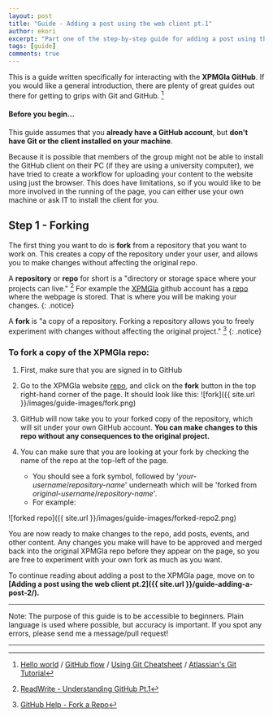 ```yaml
---
layout: post
title: "Guide - Adding a post using the web client pt.1"
author: ekori
excerpt: "Part one of the step-by-step guide for adding a post using the web interface."
tags: [guide]
comments: true
---
```


This is a guide written specifically for interacting with the **XPMGla GitHub**. If you would like a general introduction, there are plenty of great guides out there for getting to grips with Git and GitHub. [^1]

#### Before you begin...

This guide assumes that you **already have a GitHub account**, but **don't have Git or the client installed on your machine**.

Because it is possible that members of the group might not be able to install the GitHub client on their PC (if they are using a university computer), we have tried to create a workflow for uploading your content to the website using just the browser. This does have limitations, so if you would like to be more involved in the running of the page, you can either use your own machine or ask IT to install the client for you.


## Step 1 - Forking

The first thing you want to do is **fork** from a repository that you want to work on. This creates a copy of the repository under your user, and allows you to make changes without affecting the original repo.

A **repository** or **repo** for short is a "directory or storage space where your projects can live." [^2] For example the [XPMGla](https://github.com/xpmgla) github account has a [repo](https://github.com/xpmgla/xpmgla.github.io) where the webpage is stored. That is where you will be making your changes.
{: .notice}

A **fork** is "a copy of a repository. Forking a repository allows you to freely experiment with changes without affecting the original project." [^3]
{: .notice}

### To fork a copy of the **XPMGla** repo:

1. First, make sure that you are signed in to GitHub
2. Go to the XPMGla website [repo](https://github.com/xpmgla/xpmgla.github.io), and click on the **fork** button in the top right-hand corner of the page. It should look like this:
![fork]({{ site.url }}/images/guide-images/fork.png)

3. GitHub will now take you to your forked copy of the repository, which will sit under your own GitHub account. **You can make changes to this repo without any consequences to the original project.**
4. You can make sure that you are looking at your fork by checking the name of the repo at the top-left of the page.
	* You should see a fork symbol, followed by '*your-username*/*repository-name*' underneath which will be 'forked from *original-username*/*repository-name*'.
	* For example:

![forked repo]({{ site.url }}/images/guide-images/forked-repo2.png)

You are now ready to make changes to the repo, add posts, events, and other content. Any changes you make will have to be approved and merged back into the original XPMGla repo before they appear on the page, so you are free to experiment with your own fork as much as you want.

To continue reading about adding a post to the XPMGla page, move on to **[Adding a post using the web client pt.2]({{ site.url }}/guide-adding-a-post-2/).**

---
Note: The purpose of this guide is to be accessible to beginners. Plain language is used where possible, but accuracy is important. If you spot any errors, please send me a message/pull request!

---

[^1]:[Hello world](https://guides.github.com/activities/hello-world/) / [GitHub flow](https://guides.github.com/introduction/flow/) / [Using Git Cheatsheet](https://gist.github.com/hofmannsven/6814451) / [Atlassian's Git Tutorial](https://www.atlassian.com/git/tutorials)
[^2]: [ReadWrite - Understanding GitHub Pt.1](http://readwrite.com/2013/09/30/understanding-github-a-journey-for-beginners-part-1)
[^3]: [GitHub Help - Fork a Repo](https://help.github.com/articles/fork-a-repo/)
